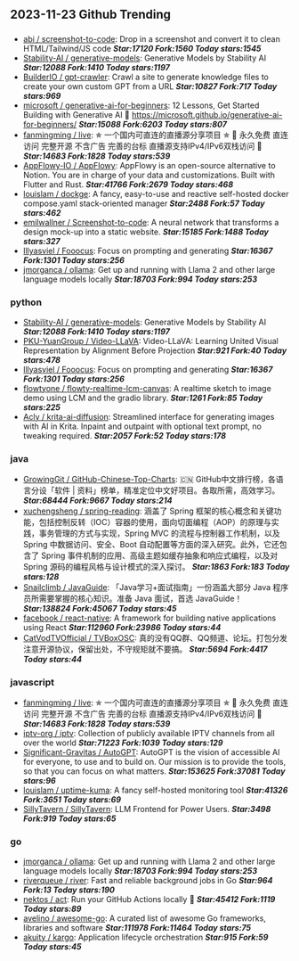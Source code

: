 ## 2023-11-23 Github Trending

### 
* [abi / screenshot-to-code](https://github.com/abi/screenshot-to-code): Drop in a screenshot and convert it to clean HTML/Tailwind/JS code ***Star:17120 Fork:1560 Today stars:1545***
* [Stability-AI / generative-models](https://github.com/Stability-AI/generative-models): Generative Models by Stability AI ***Star:12088 Fork:1410 Today stars:1197***
* [BuilderIO / gpt-crawler](https://github.com/BuilderIO/gpt-crawler): Crawl a site to generate knowledge files to create your own custom GPT from a URL ***Star:10827 Fork:717 Today stars:969***
* [microsoft / generative-ai-for-beginners](https://github.com/microsoft/generative-ai-for-beginners): 12 Lessons, Get Started Building with Generative AI 🔗 https://microsoft.github.io/generative-ai-for-beginners/ ***Star:15088 Fork:6203 Today stars:807***
* [fanmingming / live](https://github.com/fanmingming/live): ✯ 一个国内可直连的直播源分享项目 ✯ 🔕 永久免费 直连访问 完整开源 不含广告 完善的台标 直播源支持IPv4/IPv6双栈访问 🔕 ***Star:14683 Fork:1828 Today stars:539***
* [AppFlowy-IO / AppFlowy](https://github.com/AppFlowy-IO/AppFlowy): AppFlowy is an open-source alternative to Notion. You are in charge of your data and customizations. Built with Flutter and Rust. ***Star:41766 Fork:2679 Today stars:468***
* [louislam / dockge](https://github.com/louislam/dockge): A fancy, easy-to-use and reactive self-hosted docker compose.yaml stack-oriented manager ***Star:2488 Fork:57 Today stars:462***
* [emilwallner / Screenshot-to-code](https://github.com/emilwallner/Screenshot-to-code): A neural network that transforms a design mock-up into a static website. ***Star:15185 Fork:1488 Today stars:327***
* [lllyasviel / Fooocus](https://github.com/lllyasviel/Fooocus): Focus on prompting and generating ***Star:16367 Fork:1301 Today stars:256***
* [jmorganca / ollama](https://github.com/jmorganca/ollama): Get up and running with Llama 2 and other large language models locally ***Star:18703 Fork:994 Today stars:253***

### python
* [Stability-AI / generative-models](https://github.com/Stability-AI/generative-models): Generative Models by Stability AI ***Star:12088 Fork:1410 Today stars:1197***
* [PKU-YuanGroup / Video-LLaVA](https://github.com/PKU-YuanGroup/Video-LLaVA): Video-LLaVA: Learning United Visual Representation by Alignment Before Projection ***Star:921 Fork:40 Today stars:478***
* [lllyasviel / Fooocus](https://github.com/lllyasviel/Fooocus): Focus on prompting and generating ***Star:16367 Fork:1301 Today stars:256***
* [flowtyone / flowty-realtime-lcm-canvas](https://github.com/flowtyone/flowty-realtime-lcm-canvas): A realtime sketch to image demo using LCM and the gradio library. ***Star:1261 Fork:85 Today stars:225***
* [Acly / krita-ai-diffusion](https://github.com/Acly/krita-ai-diffusion): Streamlined interface for generating images with AI in Krita. Inpaint and outpaint with optional text prompt, no tweaking required. ***Star:2057 Fork:52 Today stars:178***

### java
* [GrowingGit / GitHub-Chinese-Top-Charts](https://github.com/GrowingGit/GitHub-Chinese-Top-Charts): 🇨🇳 GitHub中文排行榜，各语言分设「软件 | 资料」榜单，精准定位中文好项目。各取所需，高效学习。 ***Star:68444 Fork:9667 Today stars:214***
* [xuchengsheng / spring-reading](https://github.com/xuchengsheng/spring-reading): 涵盖了 Spring 框架的核心概念和关键功能，包括控制反转（IOC）容器的使用，面向切面编程（AOP）的原理与实践，事务管理的方式与实现，Spring MVC 的流程与控制器工作机制，以及 Spring 中数据访问、安全、Boot 自动配置等方面的深入研究。此外，它还包含了 Spring 事件机制的应用、高级主题如缓存抽象和响应式编程，以及对 Spring 源码的编程风格与设计模式的深入探讨。 ***Star:1863 Fork:183 Today stars:128***
* [Snailclimb / JavaGuide](https://github.com/Snailclimb/JavaGuide): 「Java学习+面试指南」一份涵盖大部分 Java 程序员所需要掌握的核心知识。准备 Java 面试，首选 JavaGuide！ ***Star:138824 Fork:45067 Today stars:45***
* [facebook / react-native](https://github.com/facebook/react-native): A framework for building native applications using React ***Star:112960 Fork:23986 Today stars:44***
* [CatVodTVOfficial / TVBoxOSC](https://github.com/CatVodTVOfficial/TVBoxOSC): 真的没有QQ群、QQ频道、论坛。打包分发注意开源协议，保留出处，不守规矩就不要搞。 ***Star:5694 Fork:4417 Today stars:44***

### javascript
* [fanmingming / live](https://github.com/fanmingming/live): ✯ 一个国内可直连的直播源分享项目 ✯ 🔕 永久免费 直连访问 完整开源 不含广告 完善的台标 直播源支持IPv4/IPv6双栈访问 🔕 ***Star:14683 Fork:1828 Today stars:539***
* [iptv-org / iptv](https://github.com/iptv-org/iptv): Collection of publicly available IPTV channels from all over the world ***Star:71223 Fork:1039 Today stars:129***
* [Significant-Gravitas / AutoGPT](https://github.com/Significant-Gravitas/AutoGPT): AutoGPT is the vision of accessible AI for everyone, to use and to build on. Our mission is to provide the tools, so that you can focus on what matters. ***Star:153625 Fork:37081 Today stars:96***
* [louislam / uptime-kuma](https://github.com/louislam/uptime-kuma): A fancy self-hosted monitoring tool ***Star:41326 Fork:3651 Today stars:69***
* [SillyTavern / SillyTavern](https://github.com/SillyTavern/SillyTavern): LLM Frontend for Power Users. ***Star:3498 Fork:919 Today stars:65***

### go
* [jmorganca / ollama](https://github.com/jmorganca/ollama): Get up and running with Llama 2 and other large language models locally ***Star:18703 Fork:994 Today stars:253***
* [riverqueue / river](https://github.com/riverqueue/river): Fast and reliable background jobs in Go ***Star:964 Fork:13 Today stars:190***
* [nektos / act](https://github.com/nektos/act): Run your GitHub Actions locally 🚀 ***Star:45412 Fork:1119 Today stars:89***
* [avelino / awesome-go](https://github.com/avelino/awesome-go): A curated list of awesome Go frameworks, libraries and software ***Star:111978 Fork:11464 Today stars:75***
* [akuity / kargo](https://github.com/akuity/kargo): Application lifecycle orchestration ***Star:915 Fork:59 Today stars:45***
